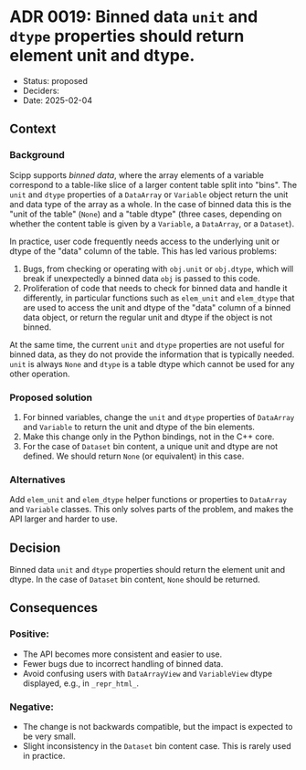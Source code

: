 # ADR 0019: Binned data `unit` and `dtype` properties should return element unit and dtype.

-   Status: proposed
-   Deciders:
-   Date: 2025-02-04

## Context

### Background

Scipp supports *binned data*, where the array elements of a variable correspond to a table-like slice of a larger content table split into "bins".
The `unit` and `dtype` properties of a `DataArray` or `Variable` object return the unit and data type of the array as a whole.
In the case of binned data this is the "unit of the table" (`None`) and a "table dtype" (three cases, depending on whether the content table is given by a `Variable`, a `DataArray`, or a `Dataset`).

In practice, user code frequently needs access to the underlying unit or dtype of the "data" column of the table.
This has led various problems:

1. Bugs, from checking or operating with `obj.unit` or `obj.dtype`, which will break if unexpectedly a binned data `obj` is passed to this code.
2. Proliferation of code that needs to check for binned data and handle it differently, in particular functions such as `elem_unit` and `elem_dtype` that are used to access the unit and dtype of the "data" column of a binned data object, or return the regular unit and dtype if the object is not binned.

At the same time, the current `unit` and `dtype` properties are not useful for binned data, as they do not provide the information that is typically needed.
`unit` is always `None` and `dtype` is a table dtype which cannot be used for any other operation.

### Proposed solution

1. For binned variables, change the `unit` and `dtype` properties of `DataArray` and `Variable` to return the unit and dtype of the bin elements.
2. Make this change only in the Python bindings, not in the C++ core.
3. For the case of `Dataset` bin content, a unique unit and dtype are not defined.
   We should return `None` (or equivalent) in this case.

### Alternatives

Add `elem_unit` and `elem_dtype` helper functions or properties to `DataArray` and `Variable` classes.
This only solves parts of the problem, and makes the API larger and harder to use.

## Decision

Binned data `unit` and `dtype` properties should return the element unit and dtype.
In the case of `Dataset` bin content, `None` should be returned.

## Consequences

### Positive:

- The API becomes more consistent and easier to use.
- Fewer bugs due to incorrect handling of binned data.
- Avoid confusing users with `DataArrayView` and `VariableView` dtype displayed, e.g., in `_repr_html_`.

### Negative:

- The change is not backwards compatible, but the impact is expected to be very small.
- Slight inconsistency in the `Dataset` bin content case.
  This is rarely used in practice.
